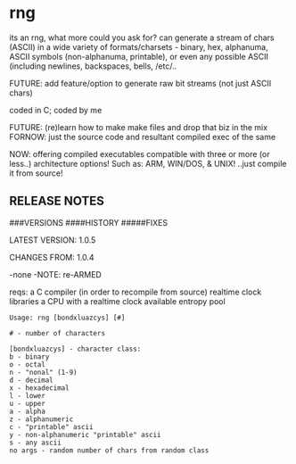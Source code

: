 # rng
its an rng, what more could you ask for? 
can generate a stream of chars (ASCII) in a wide variety of formats/charsets - binary, hex, alphanuma, ASCII symbols (non-alphanuma, printable), or even any possible ASCII (including newlines, backspaces, bells, /etc/..

FUTURE: add feature/option to generate raw bit streams (not just ASCII chars)


coded in C; coded by me

FUTURE: (re)learn how to make make files and drop that biz in the mix
FORNOW: just the source code and resultant compiled exec of the same

NOW: offering compiled executables compatible with three or more (or less..) architecture options! Such as: ARM, WIN/DOS, & UNIX!
..just compile it from source!


## RELEASE NOTES
###VERSIONS
####HISTORY
#####FIXES

LATEST VERSION: 1.0.5

CHANGES FROM: 1.0.4

-none
-NOTE: re-ARMED

reqs: 
a C compiler (in order to recompile from source)
realtime clock libraries
a CPU with a realtime clock
available entropy pool

```
Usage: rng [bondxluazcys] [#]

# - number of characters

[bondxluazcys] - character class:
b - binary
o - octal
n - "nonal" (1-9)
d - decimal
x - hexadecimal
l - lower
u - upper
a - alpha
z - alphanumeric
c - "printable" ascii
y - non-alphanumeric "printable" ascii
s - any ascii
no args - random number of chars from random class
```
